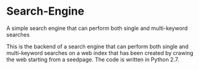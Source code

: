 # Search-Engine
A simple search engine that can perform both single and multi-keyword searches

This is the backend of a search engine that can perform both single and multi-keyword searches on a web index that has been created by
crawing the web starting from a seedpage. The code is written in Python 2.7.
